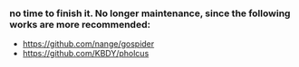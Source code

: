 ### no time to finish it. No longer maintenance, since the following works are more recommended:
- https://github.com/nange/gospider
- https://github.com/KBDY/pholcus
